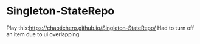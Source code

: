 # Singleton-StateRepo
 
Play this:https://chaotichero.github.io/Singleton-StateRepo/
Had to turn off an item due to ui overlapping
